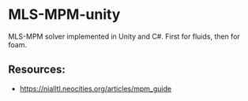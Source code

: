 # MLS-MPM-unity
MLS-MPM solver implemented in Unity and C#. First for fluids, then for foam. 

## Resources:

- https://nialltl.neocities.org/articles/mpm_guide
